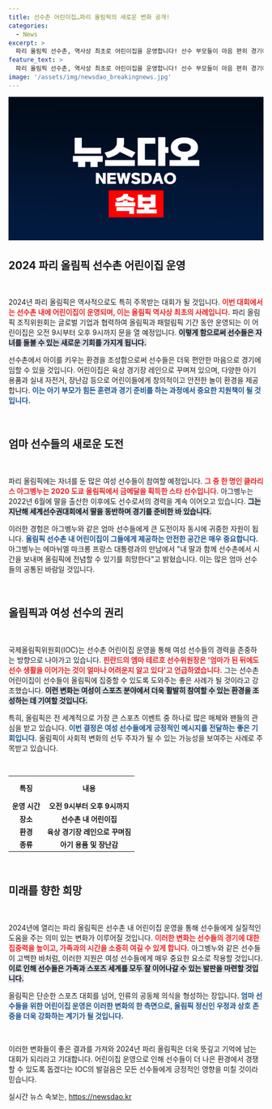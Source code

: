 ```yaml
---
title: 선수촌 어린이집…파리 올림픽의 새로운 변화 공개!
categories:
  - News
excerpt: >
  파리 올림픽 선수촌, 역사상 최초로 어린이집을 운영합니다! 선수 부모들이 마음 편히 경기에 집중할 수 있도록 설계된 이 공간, 자녀와 함께하는 새로운 올림픽의 시작을 기대해 보세요!
feature_text: >
  파리 올림픽 선수촌, 역사상 최초로 어린이집을 운영합니다! 선수 부모들이 마음 편히 경기에 집중할 수 있도록 설계된 이 공간, 자녀와 함께하는 새로운 올림픽의 시작을 기대해 보세요!
image: '/assets/img/newsdao_breakingnews.jpg'
---
```


<p><img src="/assets/img/newsdao_breakingnews.jpg" alt="flaretime 속보" /></p>

<h2 data-ke-size="size26">2024 파리 올림픽 선수촌 어린이집 운영</h2>

<p data-ke-size="size16">&nbsp;</p>

<p>2024년 파리 올림픽은 역사적으로도 특히 주목받는 대회가 될 것입니다. <b><span style="color: #ee2323;">이번 대회에서는 선수촌 내에 어린이집이 운영되며, 이는 올림픽 역사상 최초의 사례입니다.</span></b> 파리 올림픽 조직위원회는 글로벌 기업과 협력하여 올림픽과 패럴림픽 기간 동안 운영되는 이 어린이집은 오전 9시부터 오후 9시까지 문을 열 예정입니다. <b><span style="background-color: #21538527;">이렇게 함으로써 선수들은 자녀를 돌볼 수 있는 새로운 기회를 가지게 됩니다.</span></b> </p>

<p>선수촌에서 아이를 키우는 환경을 조성함으로써 선수들은 더욱 편안한 마음으로 경기에 임할 수 있을 것입니다. 어린이집은 육상 경기장 레인으로 꾸며져 있으며, 다양한 아기 용품과 실내 자전거, 장난감 등으로 어린이들에게 창의적이고 안전한 놀이 환경을 제공합니다. <b><span style="color: #1a5490;">이는 아기 부모가 힘든 훈련과 경기 준비를 하는 과정에서 중요한 지원책이 될 것입니다.</span></b></p>

<p data-ke-size="size16">&nbsp;</p>

<h2 data-ke-size="size26">엄마 선수들의 새로운 도전</h2>

<p data-ke-size="size16">&nbsp;</p>

<p>파리 올림픽에는 자녀를 둔 많은 여성 선수들이 참여할 예정입니다. <b><span style="color: #ee2323;">그 중 한 명인 클라리스 아그벵누는 2020 도쿄 올림픽에서 금메달을 획득한 스타 선수입니다.</span></b> 아그벵누는 2022년 6월에 딸을 출산한 이후에도 선수로서의 경력을 계속 이어오고 있습니다. <b><span style="background-color: #21538527;">그는 지난해 세계선수권대회에서 딸을 동반하며 경기를 준비한 바 있습니다.</span></b></p>

<p>이러한 경험은 아그벵누와 같은 엄마 선수들에게 큰 도전이자 동시에 귀중한 자원이 됩니다. <b><span style="color: #1a5490;">올림픽 선수촌 내 어린이집이 그들에게 제공하는 안전한 공간은 매우 중요합니다.</span></b> 아그벵누는 에마뉘엘 마크롱 프랑스 대통령과의 만남에서 "내 딸과 함께 선수촌에서 시간을 보내며 올림픽에 전념할 수 있기를 희망한다"고 밝혔습니다. 이는 많은 엄마 선수들의 공통된 바람일 것입니다.</p>

<p data-ke-size="size16">&nbsp;</p>

<h2 data-ke-size="size26">올림픽과 여성 선수의 권리</h2>

<p data-ke-size="size16">&nbsp;</p>

<p>국제올림픽위원회(IOC)는 선수촌 어린이집 운영을 통해 여성 선수들의 경력을 존중하는 방향으로 나아가고 있습니다. <b><span style="color: #ee2323;">핀란드의 엠마 테르호 선수위원장은 '엄마가 된 뒤에도 선수 생활을 이어가는 것이 얼마나 어려운지 알고 있다'고 언급하였습니다.</span></b> 그는 선수촌 어린이집이 선수들이 올림픽에 집중할 수 있도록 도와주는 좋은 사례가 될 것이라고 강조했습니다. <b><span style="background-color: #21538527;">이런 변화는 여성이 스포츠 분야에서 더욱 활발히 참여할 수 있는 환경을 조성하는 데 기여할 것입니다.</span></b></p>

<p>특히, 올림픽은 전 세계적으로 가장 큰 스포츠 이벤트 중 하나로 많은 매체와 팬들의 관심을 받고 있습니다. <b><span style="color: #1a5490;">이번 결정은 여성 선수들에게 긍정적인 메시지를 전달하는 좋은 기회입니다.</span></b> 올림픽이 사회적 변화의 선두 주자가 될 수 있는 가능성을 보여주는 사례로 주목받고 있습니다.</p>

<p data-ke-size="size16">&nbsp;</p>

<table style="width: 100%; border-collapse: collapse;">
    <tr>
        <th style="text-align: center; height: 40px;"><b>특징</b></th>
        <th style="text-align: center; height: 40px;"><b>내용</b></th>
    </tr>
    <tr>
        <td style="text-align: center; height: 17px;"><b>운영 시간</b></td>
        <td style="text-align: center; height: 17px;"><b>오전 9시부터 오후 9시까지</b></td>
    </tr>
    <tr>
        <td style="text-align: center; height: 17px;"><b>장소</b></td>
        <td style="text-align: center; height: 17px;"><b>선수촌 내 어린이집</b></td>
    </tr>
    <tr>
        <td style="text-align: center; height: 17px;"><b>환경</b></td>
        <td style="text-align: center; height: 17px;"><b>육상 경기장 레인으로 꾸며짐</b></td>
    </tr>
    <tr>
        <td style="text-align: center; height: 17px;"><b>종류</b></td>
        <td style="text-align: center; height: 17px;"><b>아기 용품 및 장난감</b></td>
    </tr>
</table>

<p data-ke-size="size16">&nbsp;</p>

<h2 data-ke-size="size26">미래를 향한 희망</h2>

<p data-ke-size="size16">&nbsp;</p>

<p>2024년에 열리는 파리 올림픽은 선수촌 내 어린이집 운영을 통해 선수들에게 실질적인 도움을 주는 의미 있는 변화가 이루어질 것입니다. <b><span style="color: #ee2323;">이러한 변화는 선수들의 경기에 대한 집중력을 높이고, 가족과의 시간을 소중히 여길 수 있게 합니다.</span></b> 아그벵누와 같은 선수들이 고백한 바처럼, 이러한 지원은 여성 선수들에게 매우 중요한 요소로 작용할 것입니다. <b><span style="background-color: #21538527;">이로 인해 선수들은 가족과 스포츠 세계를 모두 잘 이어나갈 수 있는 발판을 마련할 것입니다.</span></b></p>

<p>올림픽은 단순한 스포츠 대회를 넘어, 인류의 공동체 의식을 형성하는 장입니다. <b><span style="color: #1a5490;">엄마 선수들을 위한 어린이집 운영은 이러한 변화의 한 측면으로, 올림픽 정신인 우정과 상호 존중을 더욱 강화하는 계기가 될 것입니다.</span></b></p>

<p data-ke-size="size16">&nbsp;</p>

<p>이러한 변화들이 좋은 결과를 가져와 2024년 파리 올림픽은 더욱 뜻깊고 기억에 남는 대회가 되리라고 기대합니다. 어린이집 운영으로 인해 선수들이 더 나은 환경에서 경쟁할 수 있도록 돕겠다는 IOC의 발걸음은 모든 선수들에게 긍정적인 영향을 미칠 것이라 믿습니다.</p>
실시간 뉴스 속보는, <a href="https://newsdao.kr" rel="dofollow">https://newsdao.kr</a>


